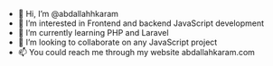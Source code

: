- 👋 Hi, I’m @abdallahhkaram
- 👀 I’m interested in Frontend and backend JavaScript development
- 🌱 I’m currently learning PHP and Laravel
- 💞️ I’m looking to collaborate on any JavaScript project
- 📫 You could reach me through my website abdallahkaram.com
